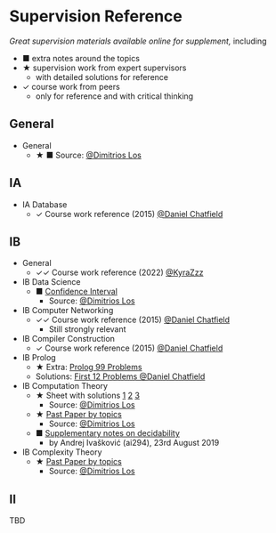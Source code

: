 # Supervision Reference

*Great supervision materials available online for supplement,* including

- ■ extra notes around the topics
- ★ supervision work from expert supervisors
  - with detailed solutions for reference
- ✓ course work from peers 
  - only for reference and with critical thinking

## General
- General
  - ★ ■ Source: [@Dimitrios Los](https://dimitrioslos.com/supervisions/)
## IA


- IA Database
  - ✓ Course work reference (2015) [@Daniel Chatfield](https://github.com/danielchatfield/cst1b-databases)

## IB

- General
  - ✓✓ Course work reference (2022) [@KyraZzz](https://github.com/KyraZzz/PartIB-coursework)
- IB Data Science
  - ■ [Confidence Interval](./Ref/IBDataSci/Confidence%20intervals.pdf)
    - Source: [@Dimitrios Los](https://dimitrioslos.com/supervisions/)
- IB Computer Networking
  - ✓✓ Course work reference (2015) [@Daniel Chatfield](https://github.com/danielchatfield/cst1b-computer-networking)
    - Still strongly relevant
- IB Compiler Construction
  - ✓ Course work reference (2015) [@Daniel Chatfield](https://github.com/danielchatfield/cst1b-compiler-construction/)
- IB Prolog
  - ★ Extra: [Prolog 99 Problems](./Ref/IBProlog/P-99_Ninety-Nine%20Prolog%20Problems.pdf)
  - Solutions: [First 12 Problems @Daniel Chatfield](https://github.com/danielchatfield/prolog-99-problems)
- IB Computation Theory
  - ★ Sheet with solutions [1](./Ref/IBCompTheory/exer_sols_1.pdf) [2](./Ref/IBCompTheory/exer_sols_2.pdf) [3](./Ref/IBCompTheory/exer_sols_3.pdf)
    - Source: [@Dimitrios Los](https://dimitrioslos.com/supervisions/)
  - ★ [Past Paper by topics](./Ref/IBCompTheory/Past%20Paper%20by%20Topics.pdf)
    - Source: [@Dimitrios Los](https://dimitrioslos.com/supervisions/)
  - ■ [Supplementary notes on decidability](./Ref/IBCompTheory/Notes-Decidability.pdf)
    - by Andrej Ivašković (ai294), 23rd August 2019
- IB Complexity Theory
  - ★ [Past Paper by topics](./Ref/IBComplexityTheory/Past%20Paper%20by%20Topics.pdf)
    - Source: [@Dimitrios Los](https://dimitrioslos.com/sups/)

## II
TBD